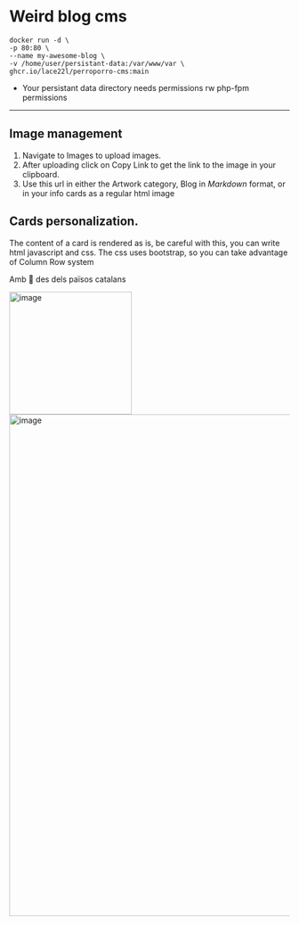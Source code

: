 # Weird blog cms
``` 
docker run -d \
-p 80:80 \
--name my-awesome-blog \
-v /home/user/persistant-data:/var/www/var \
ghcr.io/lace22l/perroporro-cms:main
```

* Your persistant data directory needs permissions rw php-fpm permissions
---

## Image management
1. Navigate to Images to upload images. 
2. After uploading click on Copy Link to get the link to the image in your clipboard.
3. Use this url in either the Artwork category, Blog in *Markdown* format, or in your info cards as a regular html image
## Cards personalization.

The content of a card is rendered as is, be careful with this, you can write html javascript and css.
The css uses bootstrap, so you can take advantage of Column Row system



Amb 💙 des dels països catalans

<img width="220" height="220" alt="image" src="https://lace22.dog/assets/snoopa.gif" />

<img width="1200" height="900" alt="image" src="https://github.com/user-attachments/assets/b1c43443-6b42-4eca-be40-023e6c218d7a" />
